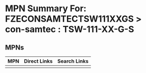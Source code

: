 



# MPN Summary For: FZECONSAMTECTSW111XXGS > con-samtec : TSW-111-XX-G-S

## MPNs
  

|MPN|Direct Links|Search Links|
| :--- | :--- | :--- |
||||
